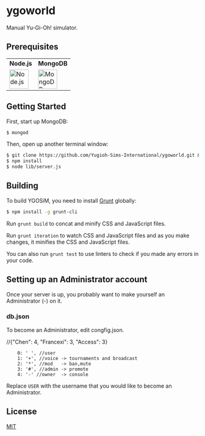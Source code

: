 # ygoworld

Manual Yu-Gi-Oh! simulator.

## Prerequisites

<table>
  <tr>
    <td>
      <b>Node.js</b>
    </td>
    <td>
      <b>MongoDB</b>
    </td>
  </tr>
  <tr>
    <td>
      <a href="http://nodejs.org">
        <img src="http://i.imgur.com/p3A0qpY.png" height="50" title="Node.js">
      </a>
    </td>
    <td>
      <a href="http://www.mongodb.org/downloads">
        <img src="http://i.imgur.com/yHTrdiP.jpg" height="50" title="MongoDB">
      </a>
    </td>
  </tr>
</table>

## Getting Started

First, start up MongoDB:

```bash
$ mongod
```

Then, open up another terminal window:

```bash
$ git clone https://github.com/Yugioh-Sims-International/ygoworld.git && cd YGOSiM
$ npm install
$ node lib/server.js
```

## Building

To build YGOSiM, you need to install [Grunt](http://gruntjs.com) globally:

```bash
$ npm install -g grunt-cli
```

Run `grunt build` to concat and minify CSS and JavaScript files.

Run `grunt iteration` to watch CSS and JavaScript files and as you make changes,
it minifies the CSS and JavaScript files.

You can also run `grunt test` to use linters to check if you made any errors
in your code.

## Setting up an Administrator account

Once your server is up, you probably want to make yourself an Administrator (-) on it.

### db.json

To become an Administrator, edit congfig.json.


//{"Chen": 4, "Francexi": 3, "Access": 3}

		0: ' ', //user
		1: '+', //voice -> tournaments and broadcast
		2: '*', //mod   -> ban,mute
		3: '#', //admin -> promote
		4: '-' //owner  -> console

Replace `USER` with the username that you would like to become an Administrator.

## License

[MIT](LICENSE)
